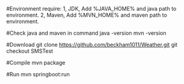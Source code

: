 #Environment require:
1, JDK, Add %JAVA_HOME% and java path to environment.
2, Maven, Add %MVN_HOME% and maven path to environment.

#Check java and maven in command
java -version
mvn -version

#Download
git clone https://github.com/beckham1011/Weather.git
git checkout SMSTest

#Compile
mvn package

#Run
mvn springboot:run




